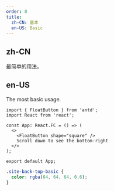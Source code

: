 ```yaml
---
order: 0
title:
  zh-CN: 基本
  en-US: Basic
---
```


## zh-CN

最简单的用法。

## en-US

The most basic usage.

```tsx
import { FloatButton } from 'antd';
import React from 'react';

const App: React.FC = () => (
  <>
    <FloatButton shape="square" />
    Scroll down to see the bottom-right
  </>
);

export default App;
```

```css
.site-back-top-basic {
  color: rgba(64, 64, 64, 0.6);
}
```

<style>
[data-theme="dark"] .site-back-top-basic {
  color: rgba(255,255,255,.45);
}
</style>
